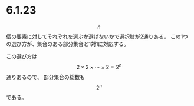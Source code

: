 # 6.1.23

$$n$$個の要素に対してそれぞれを選ぶか選ばないかで選択肢が2通りある。
この1つの選び方が、集合のある部分集合と1対1に対応する。

この選び方は$$2\times 2 \times \cdots \times 2 = 2^n$$通りあるので、
部分集合の総数も$$2^n$$である。